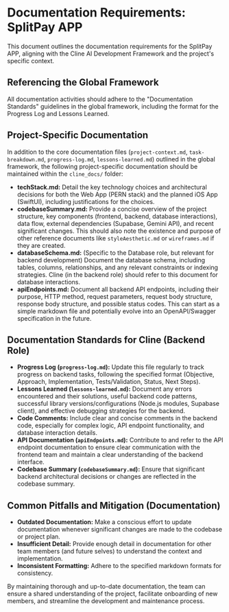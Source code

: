 # Documentation Requirements: SplitPay APP

This document outlines the documentation requirements for the SplitPay APP, aligning with the Cline AI Development Framework and the project's specific context.

## Referencing the Global Framework

All documentation activities should adhere to the "Documentation Standards" guidelines in the global framework, including the format for the Progress Log and Lessons Learned.

## Project-Specific Documentation

In addition to the core documentation files (`project-context.md`, `task-breakdown.md`, `progress-log.md`, `lessons-learned.md`) outlined in the global framework, the following project-specific documentation should be maintained within the `cline_docs/` folder:

*   **techStack.md:** Detail the key technology choices and architectural decisions for both the Web App (PERN stack) and the planned iOS App (SwiftUI), including justifications for the choices.
*   **codebaseSummary.md:** Provide a concise overview of the project structure, key components (frontend, backend, database interactions), data flow, external dependencies (Supabase, Gemini API), and recent significant changes. This should also note the existence and purpose of other reference documents like `styleAesthetic.md` or `wireframes.md` if they are created.
*   **databaseSchema.md:** (Specific to the Database role, but relevant for backend development) Document the database schema, including tables, columns, relationships, and any relevant constraints or indexing strategies. Cline (in the backend role) should refer to this document for database interactions.
*   **apiEndpoints.md:** Document all backend API endpoints, including their purpose, HTTP method, request parameters, request body structure, response body structure, and possible status codes. This can start as a simple markdown file and potentially evolve into an OpenAPI/Swagger specification in the future.

## Documentation Standards for Cline (Backend Role)

*   **Progress Log (`progress-log.md`):** Update this file regularly to track progress on backend tasks, following the specified format (Objective, Approach, Implementation, Tests/Validation, Status, Next Steps).
*   **Lessons Learned (`lessons-learned.md`):** Document any errors encountered and their solutions, useful backend code patterns, successful library versions/configurations (Node.js modules, Supabase client), and effective debugging strategies for the backend.
*   **Code Comments:** Include clear and concise comments in the backend code, especially for complex logic, API endpoint functionality, and database interaction details.
*   **API Documentation (`apiEndpoints.md`):** Contribute to and refer to the API endpoint documentation to ensure clear communication with the frontend team and maintain a clear understanding of the backend interface.
*   **Codebase Summary (`codebaseSummary.md`):** Ensure that significant backend architectural decisions or changes are reflected in the codebase summary.

## Common Pitfalls and Mitigation (Documentation)

*   **Outdated Documentation:** Make a conscious effort to update documentation whenever significant changes are made to the codebase or project plan.
*   **Insufficient Detail:** Provide enough detail in documentation for other team members (and future selves) to understand the context and implementation.
*   **Inconsistent Formatting:** Adhere to the specified markdown formats for consistency.

By maintaining thorough and up-to-date documentation, the team can ensure a shared understanding of the project, facilitate onboarding of new members, and streamline the development and maintenance process.
